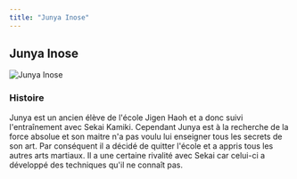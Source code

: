 ```yaml
---
title: "Junya Inose"
---
```


Junya Inose
-----------


![Junya Inose](/images/stories/saga/gundambftry/persos/junya-inose.png)




### Histoire


Junya est un ancien élève de l'école Jigen Haoh et a donc suivi l'entraînement avec Sekai Kamiki. Cependant Junya est à la recherche de la force absolue et son maitre n'a pas voulu lui enseigner tous les secrets de son art. Par conséquent il a décidé de quitter l'école et a appris tous les autres arts martiaux. Il a une certaine rivalité avec Sekai car celui-ci a développé des techniques qu'il ne connaît pas.


